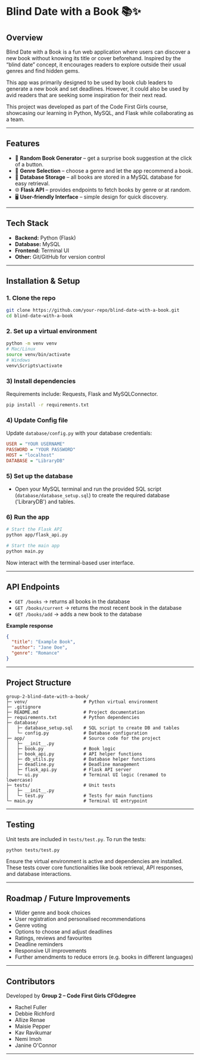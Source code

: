 # Blind Date with a Book 📚✨  

## Overview  
Blind Date with a Book is a fun web application where users can discover a new book without knowing its title or cover beforehand. 
Inspired by the “blind date” concept, it encourages readers to explore outside their usual genres and find hidden gems.  

This app was primarily designed to be used by book club leaders to generate a new book and set deadlines. However, it could also be
used by avid readers that are seeking some inspiration for their next read.

This project was developed as part of the Code First Girls course, showcasing our learning in Python, MySQL, and Flask while collaborating as a team.  

---

## Features  
- 🎲 **Random Book Generator** – get a surprise book suggestion at the click of a button.  
- 📖 **Genre Selection** – choose a genre and let the app recommend a book.  
- 💾 **Database Storage** – all books are stored in a MySQL database for easy retrieval.  
- 🌐 **Flask API** – provides endpoints to fetch books by genre or at random.  
- 🖥️ **User-friendly Interface** – simple design for quick discovery.  

---

## Tech Stack  
- **Backend:** Python (Flask)  
- **Database:** MySQL  
- **Frontend:** Terminal UI  
- **Other:** Git/GitHub for version control  

---

## Installation & Setup  

### 1. **Clone the repo**  
```bash
git clone https://github.com/your-repo/blind-date-with-a-book.git
cd blind-date-with-a-book
```
### 2. **Set up a virtual environment**  
```bash
python -m venv venv
# Mac/Linux
source venv/bin/activate
# Windows
venv\Scripts\activate
```

### 3) Install dependencies
Requirements include: Requests, Flask and MySQLConnector.
```bash
pip install -r requirements.txt
```

### 4) Update Config file
Update `database/config.py` with your database credentials:
```ini
USER = "YOUR USERNAME"
PASSWORD = "YOUR PASSWORD"
HOST = "localhost"
DATABASE = "LibraryDB"
```

### 5) Set up the database
- Open your MySQL terminal and run the provided SQL script (`database/database_setup.sql`) to create the required
database ('LibraryDB') and tables.


### 6) Run the app
```bash
# Start the Flask API
python app/flask_api.py

# Start the main app
python main.py
```
Now interact with the terminal-based user interface.  

---

## API Endpoints
- `GET /books` → returns all books in the database  
- `GET /books/current` → returns the most recent book in the database  
- `GET /books/add` → adds a new book to the database

**Example response**
```json
{
  "title": "Example Book",
  "author": "Jane Doe",
  "genre": "Romance"
}
```

---

## Project Structure  
```
group-2-blind-date-with-a-book/
├─ venv/                     # Python virtual environment
├─ .gitignore
├─ README.md                 # Project documentation
├─ requirements.txt          # Python dependencies
├─ database/
│   ├─ database_setup.sql    # SQL script to create DB and tables
│   └─ config.py             # Database configuration
├─ app/                      # Source code for the project
│   ├─ __init__.py
│   ├─ book.py               # Book logic
│   ├─ book_api.py           # API helper functions
│   ├─ db_utils.py           # Database helper functions
│   ├─ deadline.py           # Deadline management
│   ├─ flask_api.py          # Flask API server
│   └─ ui.py                 # Terminal UI logic (renamed to lowercase)
├─ tests/                    # Unit tests
│   ├─ __init__.py
│   └─ test.py               # Tests for main functions
└─ main.py                   # Terminal UI entrypoint
```

---

## Testing
Unit tests are included in `tests/test.py`. To run the tests:  
```bash
python tests/test.py
```
Ensure the virtual environment is active and dependencies are installed. These tests cover core functionalities like book retrieval, API responses, and database interactions.  

---

## Roadmap / Future Improvements
- Wider genre and book choices
- User registration and personalised recommendations
- Genre voting
- Options to choose and adjust deadlines
- Ratings, reviews and favourites
- Deadline reminders
- Responsive UI improvements
- Further amendments to reduce errors (e.g. books in different languages)

---

## Contributors
Developed by **Group 2 – Code First Girls CFGdegree**  
- Rachel Fuller
- Debbie Richford
- Allize Renae
- Maisie Pepper
- Kav Ravikumar
- Nemi Imoh
- Janine O'Connor

---

